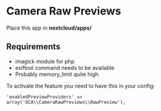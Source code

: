 # Camera Raw Previews
Place this app in **nextcloud/apps/**

## Requirements
* imagick module for php
* exiftool command needs to be available
* Probably memory_limit quite high.

To activate the feature you need to have this in your config:
```
'enabledPreviewProviders' => array('OCA\\CameraRawPreviews\\RawPreview'),
